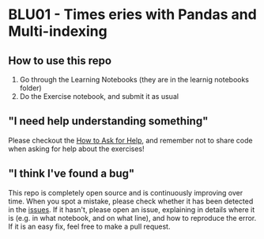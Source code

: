 # BLU01 - Times eries with Pandas and Multi-indexing 

## How to use this repo 
1. Go through the Learning Notebooks (they are in the learnig notebooks folder)
2. Do the Exercise notebook, and submit it as usual 

## "I need help understanding something"
Please checkout the [How to Ask for Help](https://github.com/LDSSA/wiki/wiki/How-to-ask-for-and-give-help), and remember not to share code when asking for help about the exercises! 

## "I think I've found a bug"
This repo is completely open source and is continuously improving over time. When you spot a mistake, please check whether it has been detected in the [issues](https://github.com/LDSSA/batch2-BLU01-instructors/issues). If it hasn't, please open an issue, explaining in details where it is (e.g. in what notebook, and on what line), and how to reproduce the error. If it is an easy fix, feel free to make a pull request. 
